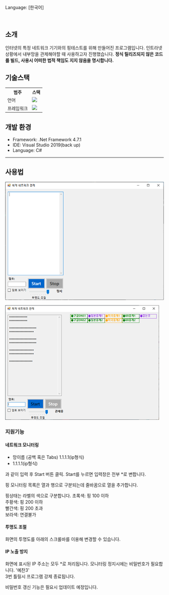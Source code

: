 <!-- @format -->

Language: [한국어]

<br>

## 소개

인터넷의 특정 네트워크 기기와의 핑테스트를 위해 만들어진 프로그램입니다. 인트라넷 상황에서 내부망을 관제해야할 때 사용하고자 진행했습니다.
**정식 릴리즈되지 않은 코드를 빌드, 사용시 어떠한 법적 책임도 지지 않음을 명시합니다.**

## 기술스택

<table>
    <th>범주</th>    
    <th>스택</th>
    <tr>
        <td>언어</td>
        <td><img src="https://img.shields.io/badge/C%23-007ACC?style=flat&logo=CSharp&logoColor=white"></td>
    </tr>
    <tr>
        <td>프레임워크</td>
        <td><img src="https://img.shields.io/badge/.Net Framework-007ACC?style=flat&logo=DotNet&logoColor=white"></td>
    </tr>
</table>

## 개발 환경

- Framework: .Net Framework 4.7.1
- IDE: Visual Studio 2019(back up)
- Language: C#

---

## 사용법

![실행](/image/초기화면.png)

![실행](/image/실행화면.png)

### 지원기능

#### 네트워크 모니터링

- 망이름 (공백 혹은 Tabs) 1.1.1.1(ip형식)
- 1.1.1.1(ip형식)

과 같이 입력 후 Start 버튼 클릭. Start를 누르면 입력창은 전부 \*로 변합니다.

핑 모니터링 목록은 열과 행으로 구분되는데 줄바꿈으로 열을 추가합니다.

핑상태는 라벨의 색으로 구분합니다.
초록색: 핑 100 이하  
주황색: 핑 200 이하  
빨간색: 핑 200 초과  
보라색: 연결불가

#### 투명도 조절

화면의 투명도를 아래의 스크롤바를 이용해 변경할 수 있습니다.

#### IP 노출 방지

화면에 표시된 IP 주소는 모두 \*로 처리됩니다.
모니터링 정지시에는 비밀번호가 필요합니다. '예찬3'  
3번 틀릴시 프로그램 강제 종료됩니다.

비밀번호 갱신 기능은 필요시 업데이트 예정입니다.
